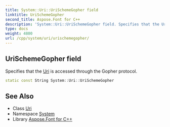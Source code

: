 ```yaml
---
title: System::Uri::UriSchemeGopher field
linktitle: UriSchemeGopher
second_title: Aspose.Font for C++
description: 'System::Uri::UriSchemeGopher field. Specifies that the Uri is accessed through the Gopher protocol in C++.'
type: docs
weight: 4800
url: /cpp/system/uri/urischemegopher/
---
```

## UriSchemeGopher field


Specifies that the [Uri](../) is accessed through the Gopher protocol.

```cpp
static const String System::Uri::UriSchemeGopher
```

## See Also

* Class [Uri](../)
* Namespace [System](../../)
* Library [Aspose.Font for C++](../../../)
